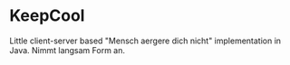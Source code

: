 KeepCool
========

Little client-server based "Mensch aergere dich nicht" implementation in Java.
Nimmt langsam Form an.
